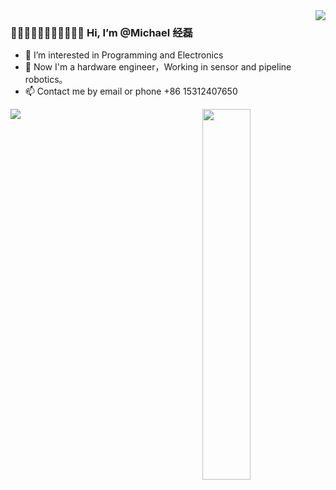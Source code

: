 <img  align="right" src ="https://github-readme-stats.vercel.app/api/top-langs/?username=michaelchemic&theme=dark&layout=compact"/>

### 👋👋🏻👋🏼👋🏽👋🏾👋🏿 Hi, I’m @Michael 经磊

- 👀 I’m interested in Programming and Electronics
- 🌱 Now I'm a hardware engineer，Working in sensor and pipeline robotics。
- 📫 Contact me by email or phone +86 15312407650
<p>
<img src="https://github-readme-stats.vercel.app/api?username=michaelchemic&show_icons=true&theme=dark&count_private=true" />
<img align="right" src= "https://stats.justsong.cn/api/csdn?id=qq_40928870?spm=1010.2135.3001.5343&theme=dark" width="39%"/>

</p>



<!--<div align="center"> <img src="https://activity-graph.herokuapp.com/graph?username=michaelchemic&theme=xcode" /> </div>-->

<!---
michaelelect/michaelelect is a ✨ special ✨ repository because its `README.md` (this file) appears on your GitHub profile.
You can click the Preview link to take a look at your changes.
--->

<!--![Github Stats](https://github-readme-stats.vercel.app/api?username=michaelchemic&show_icons=true&theme=dark&count_private=true)
-->

<!--![Most Used Languages](https://github-readme-stats.vercel.app/api/top-langs/?username=michaelchemic&theme=dark&layout=compact)
-->

                        
<!--[![Top Langs](https://github-readme-stats.vercel.app/api/top-langs/?username=michaelchemic)](https://github.com/anuraghazra/github-readme-stats)
-->
